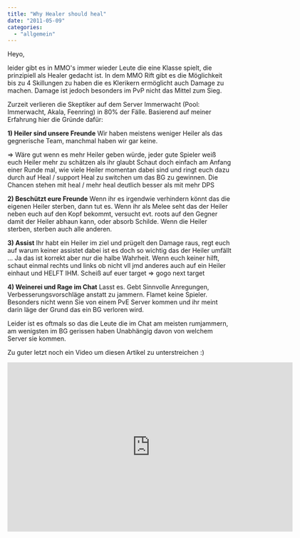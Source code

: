 ```yaml
---
title: "Why Healer should heal"
date: "2011-05-09"
categories: 
  - "allgemein"
---
```


Heyo,

leider gibt es in MMO's immer wieder Leute die eine Klasse spielt, die prinzipiell als Healer gedacht ist. In dem MMO Rift gibt es die Möglichkeit bis zu 4 Skillungen zu haben die es Klerikern ermöglicht auch Damage zu machen. Damage ist jedoch besonders im PvP nicht das Mittel zum Sieg.

Zurzeit verlieren die Skeptiker auf dem Server Immerwacht (Pool: Immerwacht, Akala, Feenring) in 80% der Fälle. Basierend auf meiner Erfahrung hier die Gründe dafür:

**1) Heiler sind unsere Freunde** Wir haben meistens weniger Heiler als das gegnerische Team, manchmal haben wir gar keine.

\=> Wäre gut wenn es mehr Heiler geben würde, jeder gute Spieler weiß euch Heiler mehr zu schätzen als ihr glaubt Schaut doch einfach am Anfang einer Runde mal, wie viele Heiler momentan dabei sind und ringt euch dazu durch auf Heal / support Heal zu switchen um das BG zu gewinnen. Die Chancen stehen mit heal / mehr heal deutlich besser als mit mehr DPS

**2) Beschützt eure Freunde** Wenn ihr es irgendwie verhindern könnt das die eigenen Heiler sterben, dann tut es. Wenn ihr als Melee seht das der Heiler neben euch auf den Kopf bekommt, versucht evt. roots auf den Gegner damit der Heiler abhaun kann, oder absorb Schilde. Wenn die Heiler sterben, sterben auch alle anderen.

**3) Assist** Ihr habt ein Heiler im ziel und prügelt den Damage raus, regt euch auf warum keiner assistet dabei ist es doch so wichtig das der Heiler umfällt ... Ja das ist korrekt aber nur die halbe Wahrheit. Wenn euch keiner hilft, schaut einmal rechts und links ob nicht vll jmd anderes auch auf ein Heiler einhaut und HELFT IHM. Scheiß auf euer target => gogo next target

**4) Weinerei und Rage im Chat** Lasst es. Gebt Sinnvolle Anregungen, Verbesserungsvorschläge anstatt zu jammern. Flamet keine Spieler. Besonders nicht wenn Sie von einem PvE Server kommen und ihr meint darin läge der Grund das ein BG verloren wird.

Leider ist es oftmals so das die Leute die im Chat am meisten rumjammern, am wenigsten im BG gerissen haben Unabhängig davon von welchem Server sie kommen.

Zu guter letzt noch ein Video um diesen Artikel zu unterstreichen :)

<iframe width="640" height="380" src="https://www.youtube.com/embed/DHpPKgi-niI" title="Dorkly Bits - White Mages Are Jerks" frameborder="0" allow="accelerometer; autoplay; clipboard-write; encrypted-media; gyroscope; picture-in-picture; web-share" referrerpolicy="strict-origin-when-cross-origin" allowfullscreen></iframe>
